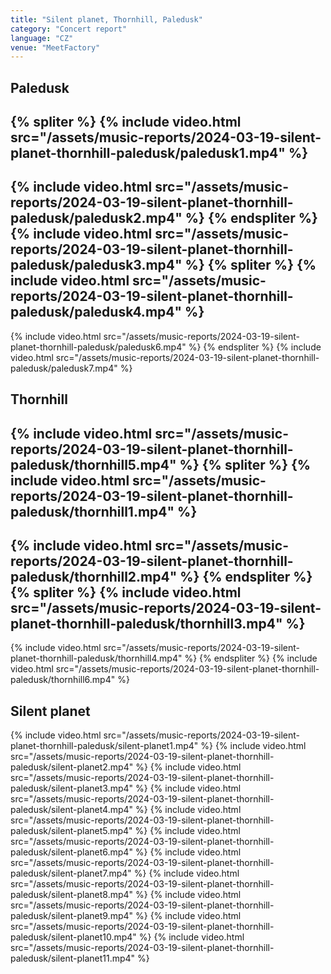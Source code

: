 ```yaml
---
title: "Silent planet, Thornhill, Paledusk"
category: "Concert report"
language: "CZ"
venue: "MeetFactory"
---
```


## Paledusk
{% spliter %}
{% include video.html src="/assets/music-reports/2024-03-19-silent-planet-thornhill-paledusk/paledusk1.mp4" %}
---
{% include video.html src="/assets/music-reports/2024-03-19-silent-planet-thornhill-paledusk/paledusk2.mp4" %}
{% endspliter %}
{% include video.html src="/assets/music-reports/2024-03-19-silent-planet-thornhill-paledusk/paledusk3.mp4" %}
{% spliter %}
{% include video.html src="/assets/music-reports/2024-03-19-silent-planet-thornhill-paledusk/paledusk4.mp4" %}
---
{% include video.html src="/assets/music-reports/2024-03-19-silent-planet-thornhill-paledusk/paledusk6.mp4" %}
{% endspliter %}
{% include video.html src="/assets/music-reports/2024-03-19-silent-planet-thornhill-paledusk/paledusk7.mp4" %}

## Thornhill
{% include video.html src="/assets/music-reports/2024-03-19-silent-planet-thornhill-paledusk/thornhill5.mp4" %}
{% spliter %}
{% include video.html src="/assets/music-reports/2024-03-19-silent-planet-thornhill-paledusk/thornhill1.mp4" %}
---
{% include video.html src="/assets/music-reports/2024-03-19-silent-planet-thornhill-paledusk/thornhill2.mp4" %}
{% endspliter %}
{% spliter %}
{% include video.html src="/assets/music-reports/2024-03-19-silent-planet-thornhill-paledusk/thornhill3.mp4" %}
---
{% include video.html src="/assets/music-reports/2024-03-19-silent-planet-thornhill-paledusk/thornhill4.mp4" %}
{% endspliter %}
{% include video.html src="/assets/music-reports/2024-03-19-silent-planet-thornhill-paledusk/thornhill6.mp4" %}

## Silent planet
{% include video.html src="/assets/music-reports/2024-03-19-silent-planet-thornhill-paledusk/silent-planet1.mp4" %}
{% include video.html src="/assets/music-reports/2024-03-19-silent-planet-thornhill-paledusk/silent-planet2.mp4" %}
{% include video.html src="/assets/music-reports/2024-03-19-silent-planet-thornhill-paledusk/silent-planet3.mp4" %}
{% include video.html src="/assets/music-reports/2024-03-19-silent-planet-thornhill-paledusk/silent-planet4.mp4" %}
{% include video.html src="/assets/music-reports/2024-03-19-silent-planet-thornhill-paledusk/silent-planet5.mp4" %}
{% include video.html src="/assets/music-reports/2024-03-19-silent-planet-thornhill-paledusk/silent-planet6.mp4" %}
{% include video.html src="/assets/music-reports/2024-03-19-silent-planet-thornhill-paledusk/silent-planet7.mp4" %}
{% include video.html src="/assets/music-reports/2024-03-19-silent-planet-thornhill-paledusk/silent-planet8.mp4" %}
{% include video.html src="/assets/music-reports/2024-03-19-silent-planet-thornhill-paledusk/silent-planet9.mp4" %}
{% include video.html src="/assets/music-reports/2024-03-19-silent-planet-thornhill-paledusk/silent-planet10.mp4" %}
{% include video.html src="/assets/music-reports/2024-03-19-silent-planet-thornhill-paledusk/silent-planet11.mp4" %}


